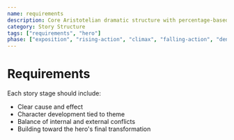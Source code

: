 ```yaml
---
name: requirements
description: Core Aristotelian dramatic structure with percentage-based story stages and character elements
category: Story Structure
tags: ["requirements", "hero"]
phase: ["exposition", "rising-action", "climax", "falling-action", "denouement"]
---
```


# Requirements

Each story stage should include:

- Clear cause and effect 
- Character development tied to theme
- Balance of internal and external conflicts
- Building toward the hero's final transformation